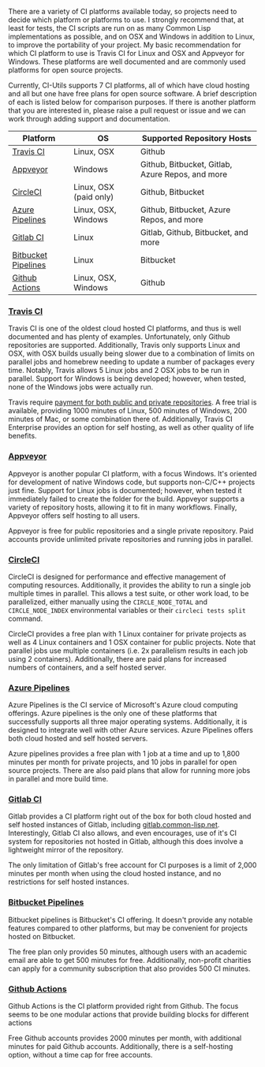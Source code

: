 There are a variety of CI platforms available today, so projects need to decide which platform or platforms to use.
I strongly recommend that, at least for tests, the CI scripts are run on as many Common Lisp implementations as possible, and on OSX and Windows in addition to Linux, to improve the portability of your project.
My basic recommendation for which CI platform to use is Travis CI for Linux and OSX and Appveyor for Windows.
These platforms are well documented and are commonly used platforms for open source projects.

Currently, CI-Utils supports 7 CI platforms, all of which have cloud hosting and all but one have free plans for open source software.
A brief description of each is listed below for comparison purposes.
If there is another platform that you are interested in, please raise a pull request or issue and we can work through adding support and documentation.

| Platform | OS | Supported Repository Hosts |
| -------- | -- | -------------------------- |
| [Travis CI](#travis-ci) | Linux, OSX | Github |
| [Appveyor](#appveyor) | Windows | Github, Bitbucket, Gitlab, Azure Repos, and more |
| [CircleCI](#circleci) | Linux, OSX (paid only) | Github, Bitbucket |
| [Azure Pipelines](#azure-pipelines) | Linux, OSX, Windows | Github, Bitbucket, Azure Repos, and more |
| [Gitlab CI](#gitlab-ci) | Linux | Gitlab, Github, Bitbucket, and more |
| [Bitbucket Pipelines](#bitbucket-pipelines) | Linux | Bitbucket |
| [Github Actions](#github-actions) | Linux, OSX, Windows | Github |


### [Travis CI](https://travis-ci.org/)
Travis CI is one of the oldest cloud hosted CI platforms, and thus is well documented and has plenty of examples.
Unfortunately, only Github repositories are supported.
Additionally, Travis only supports Linux and OSX, with OSX builds usually being slower due to a combination of limits on parallel jobs and homebrew needing to update a number of packages every time.
Notably, Travis allows 5 Linux jobs and 2 OSX jobs to be run in parallel.
Support for Windows is being developed; however, when tested, none of the Windows jobs were actually run.

Travis require [payment for both public and private repositories](https://blog.travis-ci.com/2020-11-02-travis-ci-new-billing).
A free trial is available, providing 1000 minutes of Linux, 500 minutes of Windows, 200 minutes of Mac, or some combination there of.
Additionally, Travis CI Enterprise provides an option for self hosting, as well as other quality of life benefits.

### [Appveyor](https://www.appveyor.com/)
Appveyor is another popular CI platform, with a focus Windows.
It's oriented for development of native Windows code, but supports non-C/C++ projects just fine.
Support for Linux jobs is documented; however, when tested it immediately failed to create the folder for the build.
Appveyor supports a variety of repository hosts, allowing it to fit in many workflows.
Finally, Appveyor offers self hosting to all users.

Appveyor is free for public repositories and a single private repository.
Paid accounts provide unlimited private repositories and running jobs in parallel.

### [CircleCI](https://circleci.com/)
CircleCI is designed for performance and effective management of computing resources.
Additionally, it provides the ability to run a single job multiple times in parallel.
This allows a test suite, or other work load, to be parallelized, either manually using the `CIRCLE_NODE_TOTAL` and `CIRCLE_NODE_INDEX` environmental variables or their `circleci tests split` command.

CircleCI provides a free plan with 1 Linux container for private projects as well as 4 Linux containers and 1 OSX container for public projects.
Note that parallel jobs use multiple containers (i.e. 2x parallelism results in each job using 2 containers).
Additionally, there are paid plans for increased numbers of containers, and a self hosted server.

### [Azure Pipelines](https://azure.microsoft.com/en-us/services/devops/pipelines/)
Azure Pipelines is the CI service of Microsoft's Azure cloud computing offerings.
Azure pipelines is the only one of these platforms that successfully supports all three major operating systems.
Additionally, it is designed to integrate well with other Azure services.
Azure Pipelines offers both cloud hosted and self hosted servers.

Azure pipelines provides a free plan with 1 job at a time and up to 1,800 minutes per month for private projects, and 10 jobs in parallel for open source projects.
There are also paid plans that allow for running more jobs in parallel and more build time.


### [Gitlab CI](https://docs.gitlab.com/ee/ci/)
Gitlab provides a CI platform right out of the box for both cloud hosted and self hosted instances of Gitlab, including [gitlab.common-lisp.net](https://gitlab.common-lisp.net).
Interestingly, Gitlab CI also allows, and even encourages, use of it's CI system for repositories not hosted in Gitlab, although this does involve a lightweight mirror of the repository.

The only limitation of Gitlab's free account for CI purposes is a limit of 2,000 minutes per month when using the cloud hosted instance, and no restrictions for self hosted instances.

### [Bitbucket Pipelines](https://bitbucket.org/product/features/pipelines)
Bitbucket pipelines is Bitbucket's CI offering.
It doesn't provide any notable features compared to other platforms, but may be convenient for projects hosted on Bitbucket.

The free plan only provides 50 minutes, although users with an academic email are able to get 500 minutes for free.
Additionally, non-profit charities can apply for a community subscription that also provides 500 CI minutes.


### [Github Actions](https://github.com/features/actions)
Github Actions is the CI platform provided right from Github.
The focus seems to be one modular actions that provide building blocks for different actions

Free Github accounts provides 2000 minutes per month, with additional minutes for paid Github accounts.
Additionally, there is a self-hosting option, without a time cap for free accounts.
